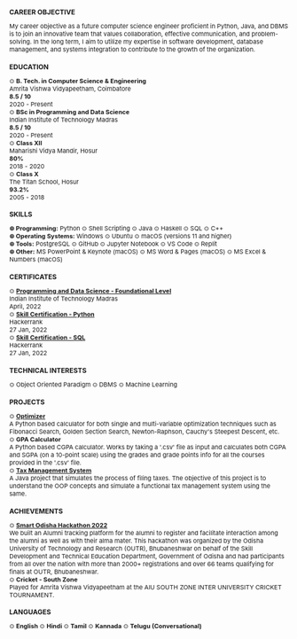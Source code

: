 <!-- Career Objective -->
<div>
    <h2 style="font-size: 12px">CAREER OBJECTIVE</h2>
    <p style="font-size: 11px">
        My career objective as a future computer science engineer proficient in Python, Java, and DBMS is to join an innovative team that values collaboration, effective communication, and problem-solving. In the long term, I aim to utilize my expertise in software development, database management, and systems integration to contribute to the growth of the organization.
    </p>
</div>

<!--Education-->
<div> 
    <h2 style="font-size: 12px">EDUCATION</h2>
    <p style="font-size: 11px">
        ⊙ <strong>B. Tech. in Computer Science & Engineering</strong> <br>
        Amrita Vishwa Vidyapeetham, Coimbatore <br>
        <b>8.5 / 10</b> <br>
        2020 - Present
        <br>
        ⊙ <strong>BSc in Programming and Data Science</strong> <br>
        Indian Institute of Technology Madras <br>
        <b>8.5 / 10</b> <br>
        2020 - Present
        <br>
        ⊙ <strong>Class XII</strong> <br> 
        Maharishi Vidya Mandir, Hosur <br>
        <b>80%</b> <br>
        2018 - 2020
        <br>
        ⊙ <strong>Class X</strong> <br>
        The Titan School, Hosur <br>
        <b>93.2%</b> <br>
        2005 - 2018
    </p>
</div>

<!--Skills-->
<div> 
    <h2 style="font-size: 12px">SKILLS</h2>
    <p style="font-size: 11px">
        <strong>⊚ Programming:</strong> Python ⊙ Shell Scripting ⊙ Java ⊙ Haskell ⊙ SQL ⊙ C++ <br>
        <strong>⊚ Operating Systems:</strong> Windows ⊙ Ubuntu ⊙ macOS (versions 11 and higher) <br>
        <strong>⊚ Tools:</strong> PostgreSQL ⊙ GitHub ⊙ Jupyter Notebook ⊙ VS Code ⊙ Replit <br>
        <strong>⊚ Other:</strong> MS PowerPoint & Keynote (macOS) ⊙ MS Word & Pages (macOS) ⊙ MS Excel & Numbers (macOS)
    </p>
</div>

<!--Certificates-->
<div> 
    <h2 style="font-size: 12px">CERTIFICATES</h2>
    <p style="font-size: 11px">
        ⊙ <strong><a href="https://drive.google.com/file/d/1-6ebuPItDKnzw9k3zPPMlLx6nY-DXFue/view?usp=sharing">Programming and Data Science - Foundational Level</a></strong> <br>
        Indian Institute of Technology Madras <br>
        April, 2022
        <br>
        ⊙ <strong><a href="https://www.hackerrank.com/certificates/94e3b1f849f2">Skill Certification - Python</a></strong> <br>
        Hackerrank <br>
        27 Jan, 2022 
        <br>
        ⊙ <strong><a href="https://www.hackerrank.com/certificates/02dd312b5dec">Skill Certification - SQL</a></strong> <br>
        Hackerrank <br>
        27 Jan, 2022
    </p>
   
</div>

<!--Technical Interests-->
<div>
    <h2 style="font-size: 12px">TECHNICAL INTERESTS</h2>
    <p style="font-size: 11px">
        ⊙ Object Oriented Paradigm 
        ⊙ DBMS
        ⊙ Machine Learning
    </p>
</div>

<!--Personal Projects-->
<div> 
    <h2 style="font-size: 12px">PROJECTS</h2>
    <p style="font-size: 11px">
        ⊙ <strong><a href="https://github.com/MusicViking/Optimization-and-Numerical-Methods">Optimizer</a></strong> <br>
        A Python based calculator for both single and multi-variable optimization techniques such as Fibonacci Search, Golden Section Search, Newton-Raphson, Cauchy's Steepest Descent, etc. <br>
        ⊙ <strong>GPA Calculator</strong> <br>
        A Python based CGPA calculator. Works by taking a '.csv' file as input and calculates both CGPA and SGPA (on a 10-point scale) using the grades and grade points info for all the courses provided in the '.csv' file. <br>
        ⊙ <strong><a href="https://github.com/MusicViking/Tax-Management-System">Tax Management System</a></strong> <br>
        A Java project that simulates the process of filing taxes. The objective of this project is to understand the OOP concepts and simulate a functional tax management system using the same.
    </p>
</div>

<!--Achievements-->
<div> 
    <h2 style="font-size: 12px">ACHIEVEMENTS</h2>
    <p style="font-size: 11px">
        ⊙ <strong><a href="https://drive.google.com/file/d/1GaZwQgGXg68gEVnm5QIPmaTTitl35aha/view?usp=share_link">Smart Odisha Hackathon 2022</a></strong> <br>
        We built an Alumni tracking platform for the alumni to register and facilitate interaction among the alumni as well as with their alma mater. 
        This hackathon was organized by the Odisha University of Technology and Research (OUTR), Bhubaneshwar on behalf of the Skill Development and Technical Education Department, Government of Odisha and had participants from all over the nation with more than 2000+ registrations and over 66 teams qualifying for finals at OUTR, Bhubaneshwar.<br>
        ⊙ <strong>Cricket - South Zone</strong> <br>
        Played for Amrita Vishwa Vidyapeetham at the AIU SOUTH ZONE INTER UNIVERSITY CRICKET TOURNAMENT.<br>
    </p>
</div>

<!--Languages-->
<div> 
    <h2 style="font-size: 12px">LANGUAGES</h2>
    <p style="font-size: 11px">
        ⊙ <strong>English</strong> ⊙ <strong>Hindi</strong>
        ⊙ <strong>Tamil</strong> ⊙ <strong>Kannada</strong>
        ⊙ <strong>Telugu (Conversational)</strong> 
    </p>
</div>